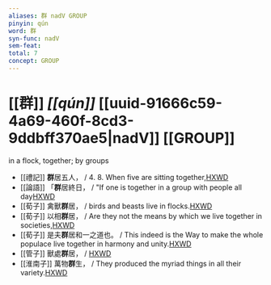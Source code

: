 ```yaml
---
aliases: 群 nadV GROUP
pinyin: qún
word: 群
syn-func: nadV
sem-feat: 
total: 7
concept: GROUP 
---
```

# [[群]] *[[qún]]*  [[uuid-91666c59-4a69-460f-8cd3-9ddbff370ae5|nadV]] [[GROUP]]
in a flock, together; by groups
 - [[禮記]] **群**居五人， / 4. 8. When five are sitting together,[HXWD](https://hxwd.org/textview.html?location=KR1d0052_tls_001-12a.11)
 - [[論語]] 「**群**居終日， / "If one is together in a group with people all day[HXWD](https://hxwd.org/textview.html?location=KR1h0004_tls_015-17a.3)
 - [[荀子]] 禽獸**群**居， / birds and beasts live in flocks.[HXWD](https://hxwd.org/textview.html?location=KR3a0002_tls_001-5a.19)
 - [[荀子]] 以相**群**居，
                     / Are they not the means by which we live together in societies,[HXWD](https://hxwd.org/textview.html?location=KR3a0002_tls_004-10a.69)
 - [[荀子]] 是夫**群**居和一之道也。
                     / This indeed is the Way to make the whole populace live together in harmony and unity.[HXWD](https://hxwd.org/textview.html?location=KR3a0002_tls_004-12a.15)
 - [[管子]] 獸處**群**居， / [HXWD](https://hxwd.org/textview.html?location=KR3c0001_tls_011-1a.6)
 - [[淮南子]] 萬物**群**生， / They produced the myriad things in all their variety.[HXWD](https://hxwd.org/textview.html?location=KR3j0010_tls_001-2a.34)